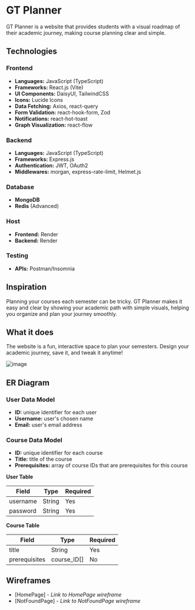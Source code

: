 # GT Planner

GT Planner is a website that provides students with a visual roadmap of their academic journey, making course planning clear and simple.

## Technologies

### Frontend

- **Languages:** JavaScript (TypeScript)
- **Frameworks:** React.js (Vite)
- **UI Components:** DaisyUI, TailwindCSS
- **Icons:** Lucide Icons
- **Data Fetching:** Axios, react-query
- **Form Validation:** react-hook-form, Zod
- **Notifications:** react-hot-toast
- **Graph Visualization:** react-flow

### Backend

- **Languages:** JavaScript (TypeScript)
- **Frameworks:** Express.js
- **Authentication:** JWT, OAuth2
- **Middlewares:** morgan, express-rate-limit, Helmet.js

### Database

- **MongoDB**
- **Redis** (Advanced)

### Host

- **Frontend:** Render
- **Backend:** Render

### Testing

- **APIs:** Postman/Insomnia

## Inspiration

Planning your courses each semester can be tricky. GT Planner makes it easy and clear by showing your academic path with simple visuals, helping you organize and plan your journey smoothly.

## What it does

The website is a fun, interactive space to plan your semesters. Design your academic journey, save it, and tweak it anytime!

![image](https://github.com/duc-beluga/gt-planner/assets/98554622/349dcf78-f09c-42ef-99aa-db33af597670)


## ER Diagram

### User Data Model

- **ID:** unique identifier for each user
- **Username:** user's chosen name
- **Email:** user's email address

### Course Data Model

- **ID:** unique identifier for each course
- **Title:** title of the course
- **Prerequisites:** array of course IDs that are prerequisites for this course

**User Table**

| Field    | Type   | Required |
|----------|--------|----------|
| username | String | Yes      |
| password | String | Yes      |

**Course Table**

| Field         | Type         | Required |
|---------------|--------------|----------|
| title         | String       | Yes      |
| prerequisites | course_ID[] | No       |

## Wireframes

- [HomePage] - _Link to HomePage wireframe_
- [NotFoundPage] - _Link to NotFoundPage wireframe_

